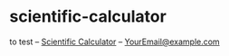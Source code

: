 # scientific-calculator
to test  – [Scientific Calculator](https://scientific-calculator-denys.netlify.app) – YourEmail@example.com
